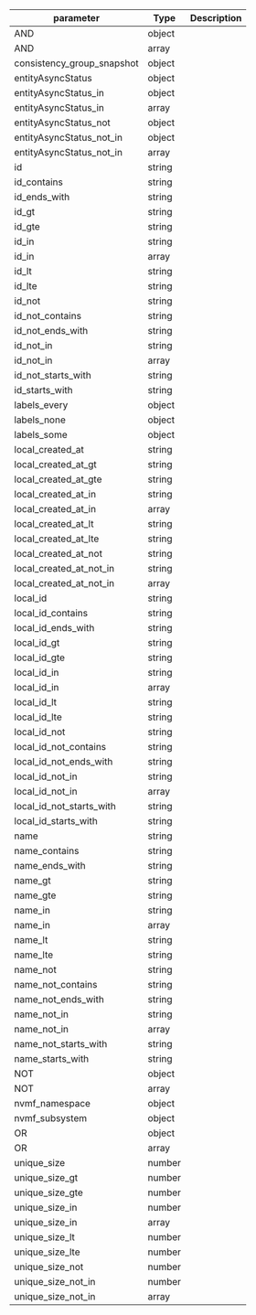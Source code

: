 | parameter | Type | Description |
| ----------- | ----------- |----------- |
| AND  |  object  |    |
| AND  |  array  |    |
| consistency_group_snapshot  |  object  |    |
| entityAsyncStatus  |  object  |    |
| entityAsyncStatus_in  |  object  |    |
| entityAsyncStatus_in  |  array  |    |
| entityAsyncStatus_not  |  object  |    |
| entityAsyncStatus_not_in  |  object  |    |
| entityAsyncStatus_not_in  |  array  |    |
| id  |  string  |    |
| id_contains  |  string  |    |
| id_ends_with  |  string  |    |
| id_gt  |  string  |    |
| id_gte  |  string  |    |
| id_in  |  string  |    |
| id_in  |  array  |    |
| id_lt  |  string  |    |
| id_lte  |  string  |    |
| id_not  |  string  |    |
| id_not_contains  |  string  |    |
| id_not_ends_with  |  string  |    |
| id_not_in  |  string  |    |
| id_not_in  |  array  |    |
| id_not_starts_with  |  string  |    |
| id_starts_with  |  string  |    |
| labels_every  |  object  |    |
| labels_none  |  object  |    |
| labels_some  |  object  |    |
| local_created_at  |  string  |    |
| local_created_at_gt  |  string  |    |
| local_created_at_gte  |  string  |    |
| local_created_at_in  |  string  |    |
| local_created_at_in  |  array  |    |
| local_created_at_lt  |  string  |    |
| local_created_at_lte  |  string  |    |
| local_created_at_not  |  string  |    |
| local_created_at_not_in  |  string  |    |
| local_created_at_not_in  |  array  |    |
| local_id  |  string  |    |
| local_id_contains  |  string  |    |
| local_id_ends_with  |  string  |    |
| local_id_gt  |  string  |    |
| local_id_gte  |  string  |    |
| local_id_in  |  string  |    |
| local_id_in  |  array  |    |
| local_id_lt  |  string  |    |
| local_id_lte  |  string  |    |
| local_id_not  |  string  |    |
| local_id_not_contains  |  string  |    |
| local_id_not_ends_with  |  string  |    |
| local_id_not_in  |  string  |    |
| local_id_not_in  |  array  |    |
| local_id_not_starts_with  |  string  |    |
| local_id_starts_with  |  string  |    |
| name  |  string  |    |
| name_contains  |  string  |    |
| name_ends_with  |  string  |    |
| name_gt  |  string  |    |
| name_gte  |  string  |    |
| name_in  |  string  |    |
| name_in  |  array  |    |
| name_lt  |  string  |    |
| name_lte  |  string  |    |
| name_not  |  string  |    |
| name_not_contains  |  string  |    |
| name_not_ends_with  |  string  |    |
| name_not_in  |  string  |    |
| name_not_in  |  array  |    |
| name_not_starts_with  |  string  |    |
| name_starts_with  |  string  |    |
| NOT  |  object  |    |
| NOT  |  array  |    |
| nvmf_namespace  |  object  |    |
| nvmf_subsystem  |  object  |    |
| OR  |  object  |    |
| OR  |  array  |    |
| unique_size  |  number  |    |
| unique_size_gt  |  number  |    |
| unique_size_gte  |  number  |    |
| unique_size_in  |  number  |    |
| unique_size_in  |  array  |    |
| unique_size_lt  |  number  |    |
| unique_size_lte  |  number  |    |
| unique_size_not  |  number  |    |
| unique_size_not_in  |  number  |    |
| unique_size_not_in  |  array  |    |